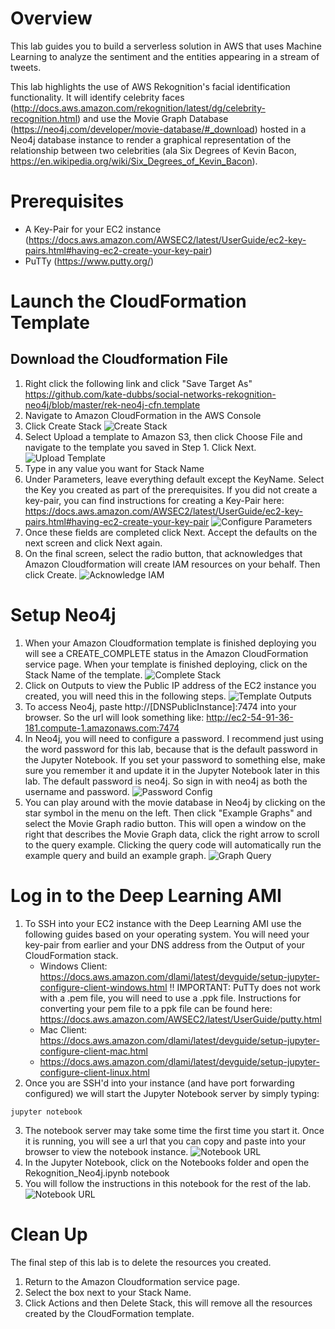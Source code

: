 # Overview

This lab guides you to build a serverless solution in AWS that uses Machine Learning to analyze the sentiment and the entities appearing in a stream of tweets.


This lab highlights the use of AWS Rekognition's facial identification functionality. It will identify celebrity faces (http://docs.aws.amazon.com/rekognition/latest/dg/celebrity-recognition.html) and use the Movie Graph Database (https://neo4j.com/developer/movie-database/#_download) hosted in a Neo4j database instance to render a graphical representation of the relationship between two celebrities (ala Six Degrees of Kevin Bacon, https://en.wikipedia.org/wiki/Six_Degrees_of_Kevin_Bacon).

# Prerequisites

- A Key-Pair for your EC2 instance (https://docs.aws.amazon.com/AWSEC2/latest/UserGuide/ec2-key-pairs.html#having-ec2-create-your-key-pair)
- PuTTy (https://www.putty.org/)


# Launch the CloudFormation Template

## Download the Cloudformation File
1. Right click the following link and click "Save Target As" https://github.com/kate-dubbs/social-networks-rekognition-neo4j/blob/master/rek-neo4j-cfn.template
2. Navigate to Amazon CloudFormation in the AWS Console
3. Click Create Stack
![Create Stack](./images/step0.png)
4. Select Upload a template to Amazon S3, then click Choose File and navigate to the template you saved in Step 1. Click Next.
![Upload Template](./images/step1.png)
5. Type in any value you want for Stack Name
6. Under Parameters, leave everything default except the KeyName. Select the Key you created as part of the prerequisites. If you did not create a key-pair, you can find instructions for creating a Key-Pair here: https://docs.aws.amazon.com/AWSEC2/latest/UserGuide/ec2-key-pairs.html#having-ec2-create-your-key-pair
![Configure Parameters](./images/step2.png)
7. Once these fields are completed click Next. Accept the defaults on the next screen and click Next again.
8. On the final screen, select the radio button, that acknowledges that Amazon Cloudformation will create IAM resources on your behalf. Then click Create.
![Acknowledge IAM](./images/step3.png)

# Setup Neo4j

1. When your Amazon Cloudformation template is finished deploying you will see a CREATE_COMPLETE status in the Amazon CloudFormation service page. When your template is finished deploying, click on the Stack Name of the template.
![Complete Stack](./images/step0.png)
2. Click on Outputs to view the Public IP address of the EC2 instance you created, you will need this in the following steps.
![Template Outputs](./images/step4.png)
3. To access Neo4j, paste http://[DNSPublicInstance]:7474 into your browser. So the url will look something like: http://ec2-54-91-36-181.compute-1.amazonaws.com:7474
4. In Neo4j, you will need to configure a password. I recommend just using the word password for this lab, because that is the default password in the Jupyter Notebook. If you set your password to something else, make sure you remember it and update it in the Jupyter Notebook later in this lab. The default password is neo4j. So sign in with neo4j as both the username and password.
![Password Config](./images/step5.png)
5. You can play around with the movie database in Neo4j by clicking on the star symbol in the menu on the left. Then click "Example Graphs" and select the Movie Graph radio button. This will open a window on the right that describes the Movie Graph data, click the right arrow to scroll to the query example. Clicking the query code will automatically run the example query and build an example graph.
![Graph Query](./images/step6.png)

# Log in to the Deep Learning AMI

1. To SSH into your EC2 instance with the Deep Learning AMI use the following guides based on your operating system. You will need your key-pair from earlier and your DNS address from the Output of your CloudFormation stack.
    - Windows Client: https://docs.aws.amazon.com/dlami/latest/devguide/setup-jupyter-configure-client-windows.html
!! IMPORTANT: PuTTy does not work with a .pem file, you will need to use a .ppk file. Instructions for converting your pem file to a ppk file can be found here: https://docs.aws.amazon.com/AWSEC2/latest/UserGuide/putty.html
    - Mac Client: https://docs.aws.amazon.com/dlami/latest/devguide/setup-jupyter-configure-client-mac.html
    - https://docs.aws.amazon.com/dlami/latest/devguide/setup-jupyter-configure-client-linux.html
2. Once you are SSH'd into your instance (and have port forwarding configured) we will start the Jupyter Notebook server by simply typing:
```
jupyter notebook
```

3. The notebook server may take some time the first time you start it. Once it is running, you will see a url that you can copy and paste into your browser to view the notebook instance. 
![Notebook URL](./images/step7.png)
4. In the Jupyter Notebook, click on the Notebooks folder and open the Rekognition_Neo4j.ipynb notebook
5. You will follow the instructions in this notebook for the rest of the lab.
![Notebook URL](./images/step8.png)

# Clean Up

The final step of this lab is to delete the resources you created. 
1. Return to the Amazon Cloudformation service page.
2. Select the box next to your Stack Name.
3. Click Actions and then Delete Stack, this will remove all the resources created by the CloudFormation template.